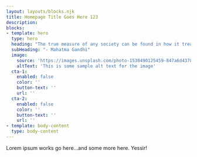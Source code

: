 ```yaml
---
layout: layouts/blocks.njk
title: Homepage Title Goes Here 123
description:
blocks:
- template: hero
  type: hero
  heading: "The true measure of any society can be found in how it treats its most vulnerable members."
  subHeading: "- Mahatma Gandhi"
  image:
    source: 'https://images.unsplash.com/photo-1530490125459-847a6d437825?ixid=MnwxMjA3fDB8MHxwaG90by1wYWdlfHx8fGVufDB8fHx8&ixlib=rb-1.2.1&auto=format&fit=crop&w=1363&q=80'
    altText: 'This is some sample alt text for the image'
  cta-1:
    enabled: false
    color: ''
    button-text: ''
    url: ''
  cta-2:
    enabled: false
    color: ''
    button-text: ''
    url: ''
- template: body-content
  type: body-content
---
```


Lorem ipsum works go here...and some more here. Yessir!
